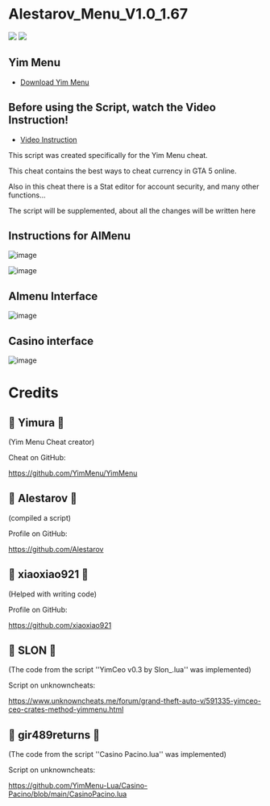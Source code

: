 # Alestarov_Menu_V1.0_1.67
![](https://img.shields.io/badge/dynamic/json?color=ffab00&label=Online%20Version&query=%24.game.online&url=https%3A%2F%2Fraw.githubusercontent.com%2FYimMenu%2FYimMenu%2Fmaster%2Fmetadata.json&style=flat-square&labelColor=000000) ![](https://img.shields.io/badge/dynamic/json?color=ffab00&label=Game%20Build&query=%24.game.build&url=https%3A%2F%2Fraw.githubusercontent.com%2FYimMenu%2FYimMenu%2Fmaster%2Fmetadata.json&style=flat-square&labelColor=000000)

## Yim Menu

* [Download Yim Menu](https://github.com/YimMenu/YimMenu)

## Before using the Script, watch the Video Instruction!
* [Video Instruction](https://www.youtube.com/watch?v=n0hxmJ8eAtk)

This script was created specifically for the Yim Menu cheat.

This cheat contains the best ways to cheat currency in GTA 5 online.

Also in this cheat there is a Stat editor for account security, and many other functions...

The script will be supplemented, about all the changes will be written here

## Instructions for AlMenu
![image](https://github.com/Alestarov/YimMenu-lua-script-Alestarov_Menu/assets/108485130/3f71e97d-e48b-4881-97d7-30d3d9305b2d)

![image](https://github.com/Alestarov/YimMenu-lua-script-Alestarov_Menu/assets/108485130/689e52f6-30eb-4c79-a2ea-a4f8a7b9d249)

## Almenu Interface

![image](https://github.com/Alestarov/YimMenu-lua-script-Alestarov_Menu/assets/108485130/e56ebfb5-3cea-4713-8995-ac4973a06036)

## Casino interface

![image](https://github.com/Alestarov/YimMenu-lua-script-Alestarov_Menu/assets/108485130/f5252858-2282-4b24-97fc-f29d5cecf086)

# Credits

## 👑 Yimura 👑
(Yim Menu Cheat creator)

Cheat on GitHub:

https://github.com/YimMenu/YimMenu
## 👑 Alestarov 👑
(compiled a script)

Profile on GitHub:

https://github.com/Alestarov
## 👑 xiaoxiao921 👑
(Helped with writing code)

Profile on GitHub:

https://github.com/xiaoxiao921
## 👑 SLON 👑
(The code from the script ''YimCeo v0.3 by Slon_.lua'' was implemented)

Script on unknowncheats:

https://www.unknowncheats.me/forum/grand-theft-auto-v/591335-yimceo-ceo-crates-method-yimmenu.html
## 👑 gir489returns 👑
(The code from the script ''Casino Pacino.lua'' was implemented)

Script on unknowncheats:

https://github.com/YimMenu-Lua/Casino-Pacino/blob/main/CasinoPacino.lua




